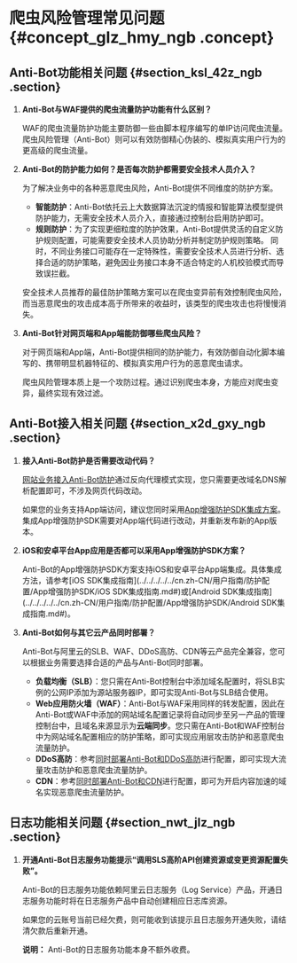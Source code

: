 # 爬虫风险管理常见问题 {#concept_glz_hmy_ngb .concept}

## Anti-Bot功能相关问题 {#section_ksl_42z_ngb .section}

1.  **Anti-Bot与WAF提供的爬虫流量防护功能有什么区别？**

    WAF的爬虫流量防护功能主要防御一些由脚本程序编写的单IP访问爬虫流量。爬虫风险管理（Anti-Bot）则可以有效防御精心伪装的、模拟真实用户行为的更高级的爬虫流量。

2.  **Anti-Bot的防护能力如何？是否每次防护都需要安全技术人员介入？**

    为了解决业务中的各种恶意爬虫风险，Anti-Bot提供不同维度的防护方案。

    -   **智能防护**：Anti-Bot依托云上大数据算法沉淀的情报和智能算法模型提供防护能力，无需安全技术人员介入，直接通过控制台启用防护即可。
    -   **规则防护**：为了实现更细粒度的防护效果，Anti-Bot提供灵活的自定义防护规则配置，可能需要安全技术人员协助分析并制定防护规则策略。
    同时，不同业务接口可能存在一定特殊性，需要安全技术人员进行分析、选择合适的防护策略，避免因业务接口本身不适合特定的人机校验模式而导致误拦截。

    安全技术人员推荐的最佳防护策略方案可以在爬虫变异前有效控制爬虫风险，而当恶意爬虫的攻击成本高于所带来的收益时，该类型的爬虫攻击也将慢慢消失。

3.  **Anti-Bot针对网页端和App端能防御哪些爬虫风险？**

    对于网页端和App端，Anti-Bot提供相同的防护能力，有效防御自动化脚本编写的、携带明显机器特征的、模拟真实用户行为的恶意爬虫请求。

    爬虫风险管理本质上是一个攻防过程。通过识别爬虫本身，方能应对爬虫变异，最终实现有效过滤。


## Anti-Bot接入相关问题 {#section_x2d_gxy_ngb .section}

1.  **接入Anti-Bot防护是否需要改动代码？**

    [网站业务接入Anti-Bot防护](../../../../../cn.zh-CN/快速入门/步骤1：添加域名.md#)通过反向代理模式实现，您只需要更改域名DNS解析配置即可，不涉及网页代码改动。

    如果您的业务支持App端访问，建议您同时采用[App增强防护SDK集成方案](../../../../../cn.zh-CN/用户指南/防护配置/App增强防护SDK/方案概述.md#)。集成App增强防护SDK需要对App端代码进行改动，并重新发布新的App版本。

2.  **iOS和安卓平台App应用是否都可以采用App增强防护SDK方案？**

    Anti-Bot的App增强防护SDK方案支持iOS和安卓平台App端集成。具体集成方法，请参考[iOS SDK集成指南](../../../../../cn.zh-CN/用户指南/防护配置/App增强防护SDK/iOS SDK集成指南.md#)或[Android SDK集成指南](../../../../../cn.zh-CN/用户指南/防护配置/App增强防护SDK/Android SDK集成指南.md#)。

3.  **Anti-Bot如何与其它云产品同时部署？**

    Anti-Bot与阿里云的SLB、WAF、DDoS高防、CDN等云产品完全兼容，您可以根据业务需要选择合适的产品与Anti-Bot同时部署。

    -   **负载均衡（SLB）**：您只需在Anti-Bot控制台中添加域名配置时，将SLB实例的公网IP添加为源站服务器IP，即可实现Anti-Bot与SLB结合使用。
    -   **Web应用防火墙（WAF）**：Anti-Bot与WAF采用同样的转发配置，因此在Anti-Bot或WAF中添加的网站域名配置记录将自动同步至另一产品的管理控制台中，且域名来源显示为**云端同步**。您只需在Anti-Bot和WAF控制台中为网站域名配置相应的防护策略，即可实现应用层攻击防护和恶意爬虫流量防护。
    -   **DDoS高防**：参考[同时部署Anti-Bot和DDoS高防](../../../../../cn.zh-CN/用户指南/接入配置/同时部署Anti-Bot和DDoS高防.md#)进行配置，即可实现大流量攻击防护和恶意爬虫流量防护。
    -   **CDN**：参考[同时部署Anti-Bot和CDN](../../../../../cn.zh-CN/用户指南/接入配置/同时部署Anti-Bot和CDN.md#)进行配置，即可为开启内容加速的域名实现恶意爬虫流量防护。

## 日志功能相关问题 {#section_nwt_jlz_ngb .section}

1.  **开通Anti-Bot日志服务功能提示“调用SLS高阶API创建资源或变更资源配置失败”。**

    Anti-Bot的日志服务功能依赖阿里云日志服务（Log Service）产品，开通日志服务功能时将在日志服务产品中自动创建相应日志库资源。

    如果您的云账号当前已经欠费，则可能收到该提示且日志服务开通失败，请结清欠款后重新开通。

    **说明：** Anti-Bot的日志服务功能本身不额外收费。


